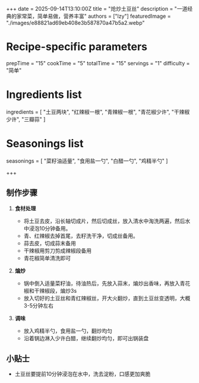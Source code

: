 +++
date = 2025-09-14T13:10:00Z
title = "炝炒土豆丝"
description = "一道经典的家常菜，简单易做，营养丰富"
authors = ["lzy"]
featuredImage = "./images/e88821ad69eb408e3b587870a47b5a2.webp"

# Recipe-specific parameters
prepTime = "15"
cookTime = "5"
totalTime = "15"
servings = "1"
difficulty = "简单"

# Ingredients list
ingredients = [
  "土豆两块",
  "红辣椒一根",
  "青辣椒一根",
  "青花椒少许",
  "干辣椒少许",
  "三瓣蒜"
]

# Seasonings list
seasonings = [
  "菜籽油适量",
  "食用盐一勺",
  "白醋一勺",
  "鸡精半勺"
]

+++

## 制作步骤

1. **食材处理**
    - 将土豆去皮，沿长轴切成片，然后切成丝，放入清水中淘洗两遍，然后水中浸泡10分钟备用。
    - 青、红辣椒去掉首尾，去籽洗干净，切成丝备用。
    - 蒜去皮，切成蒜末备用
    - 干辣椒用剪刀剪成辣椒段备用
    - 青花椒简单清洗即可

2. **煸炒**
    - 锅中倒入适量菜籽油，待油热后，先放入蒜末，煸炒出香味，再放入青花椒和干辣椒段，煸炒3s
    - 放入切好的土豆丝和青红辣椒丝，开大火翻炒，直到土豆丝变透明，大概3-5分钟左右

3. **调味**
    - 放入鸡精半勺，食用盐一勺，翻炒均匀
    - 沿着锅边淋入少许白醋，继续翻炒均匀，即可出锅装盘

## 小贴士

- 土豆丝要提前10分钟浸泡在水中，洗去淀粉，口感更加爽脆